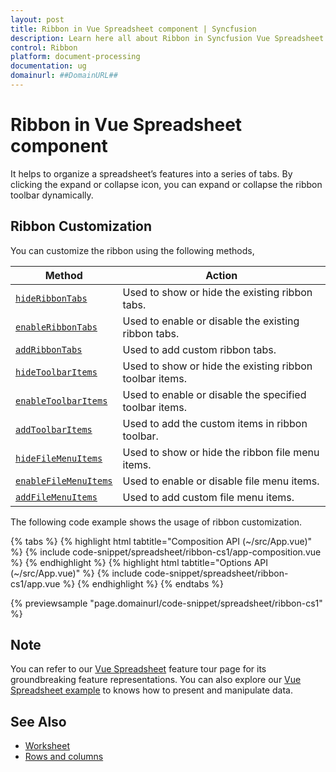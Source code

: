 ```yaml
---
layout: post
title: Ribbon in Vue Spreadsheet component | Syncfusion
description: Learn here all about Ribbon in Syncfusion Vue Spreadsheet component of Syncfusion Essential JS 2 and more.
control: Ribbon 
platform: document-processing
documentation: ug
domainurl: ##DomainURL##
---
```


# Ribbon in Vue Spreadsheet component

It helps to organize a spreadsheet’s features into a series of tabs. By clicking the expand or collapse icon, you can expand or collapse the ribbon toolbar dynamically.

## Ribbon Customization

You can customize the ribbon using the following methods,

| Method | Action |
|-------|---------|
| [`hideRibbonTabs`](https://ej2.syncfusion.com/vue/documentation/api/spreadsheet/#hideribbontabs) | Used to show or hide the existing ribbon tabs. |
| [`enableRibbonTabs`](https://ej2.syncfusion.com/vue/documentation/api/spreadsheet/#enableribbontabs) | Used to enable or disable the existing ribbon tabs. |
| [`addRibbonTabs`](https://ej2.syncfusion.com/vue/documentation/api/spreadsheet/#addribbontabs) | Used to add custom ribbon tabs. |
| [`hideToolbarItems`](https://ej2.syncfusion.com/vue/documentation/api/spreadsheet/#hidetoolbaritems) | Used to show or hide the existing ribbon toolbar items. |
| [`enableToolbarItems`](https://ej2.syncfusion.com/vue/documentation/api/spreadsheet/#enabletoolbaritems) | Used to enable or disable the specified toolbar items. |
| [`addToolbarItems`](https://ej2.syncfusion.com/vue/documentation/api/spreadsheet/#addtoolbaritems) | Used to add the custom items in ribbon toolbar. |
| [`hideFileMenuItems`](https://ej2.syncfusion.com/vue/documentation/api/spreadsheet/#hidefilemenuitems) | Used to show or hide the ribbon file menu items. |
| [`enableFileMenuItems`](https://ej2.syncfusion.com/vue/documentation/api/spreadsheet/#enablefilemenuitems) | Used to enable or disable file menu items. |
| [`addFileMenuItems`](https://ej2.syncfusion.com/vue/documentation/api/spreadsheet/#addfilemenuitems) | Used to add custom file menu items. |

The following code example shows the usage of ribbon customization.

{% tabs %}
{% highlight html tabtitle="Composition API (~/src/App.vue)" %}
{% include code-snippet/spreadsheet/ribbon-cs1/app-composition.vue %}
{% endhighlight %}
{% highlight html tabtitle="Options API (~/src/App.vue)" %}
{% include code-snippet/spreadsheet/ribbon-cs1/app.vue %}
{% endhighlight %}
{% endtabs %}
        
{% previewsample "page.domainurl/code-snippet/spreadsheet/ribbon-cs1" %}

## Note

You can refer to our [Vue Spreadsheet](https://www.syncfusion.com/vue-components/vue-spreadsheet) feature tour page for its groundbreaking feature representations. You can also explore our [Vue Spreadsheet example](https://ej2.syncfusion.com/vue/demos/#/material/spreadsheet/default.html) to knows how to present and manipulate data.

## See Also

* [Worksheet](./worksheet)
* [Rows and columns](./rows-and-columns)